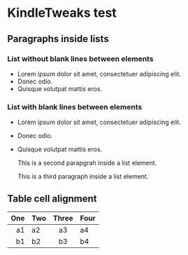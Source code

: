 # KindleTweaks test

## Paragraphs inside lists

### List without blank lines between elements
 
- Lorem ipsum dolor sit amet, consectetuer adipiscing elit. 
- Donec odio. 
- Quisque volutpat mattis eros. 

### List with blank lines between elements
  
- Lorem ipsum dolor sit amet, consectetuer adipiscing elit. 

- Donec odio. 

- Quisque volutpat mattis eros. 
    
  This is a second parapgrah inside a list element.
  
  This is a third paragraph inside a list element.

## Table cell alignment

| One     | Two      | Three      | Four
|--------:|:---------|:----------:|---------
| a1      | a2       | a3         | a4
| b1      | b2       | b3         | b4      

